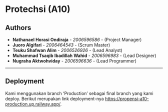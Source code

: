 # Protechsi (A10) 

## Authors
* **Nathanael Horasi Ondiraja** - *2006596586* - (Project Manager)
* **Juoro Algifari** - *2006464543* - (Scrum Master)
* **Teuku Shafwan Alim** - *2006526926* - (Lead Analyst)
* **Muhammad Tsaqib Ibadillah Wahid** - *2006596983* - (Lead Designer)
* **Nugraha Aktwohviday** - *2006596636* -  (Lead Programmer)

---

## Deployment
Kami menggunakan branch ‘Production’ sebagai final branch yang kami deploy. Berikut merupakan link deployment-nya https://propensi-a10-production.up.railway.app/.
